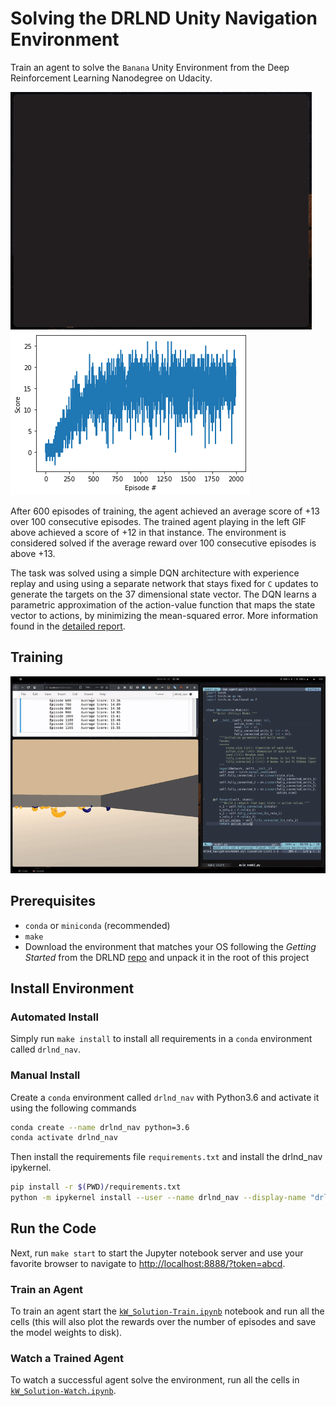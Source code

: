 # Solving the DRLND Unity Navigation Environment

Train an agent to solve the `Banana` Unity Environment from the Deep Reinforcement
Learning Nanodegree on Udacity.

![Trained Agent +12 Score](./gifs/trained-1-unity.gif)
![Reward Plot Training 2000 Episodes](./figures/reward-plot.png)



After 600 episodes of training, the agent achieved an average score of +13 over
100 consecutive episodes. The trained agent playing in the left GIF above
achieved a score of +12 in that instance. The environment is considered solved
if the average reward over 100 consecutive episodes is above +13.

The task was solved using a simple DQN architecture with experience replay and
using using a separate network that stays fixed for `C` updates to generate the
targets on the 37 dimensional state vector. The DQN learns a parametric
approximation of the action-value function that maps the state vector to
actions, by minimizing the mean-squared error. More information found in the
[detailed report](./Report.md).

## Training

![Trained Agent +12 Score](./gifs/training-1-screen.gif)


## Prerequisites

- `conda` or `miniconda` (recommended)
- `make`
- Download the environment that matches your OS following the *Getting Started* from the DRLND
  [repo](https://github.com/udacity/deep-reinforcement-learning/blob/master/p1_navigation/README.md#getting-started)
  and unpack it in the root of this project

## Install Environment

### Automated Install

Simply run `make install` to install all requirements in a `conda` environment
called `drlnd_nav`.

### Manual Install

Create a `conda` environment called `drlnd_nav` with Python3.6 and activate it
using the following commands

```zsh
conda create --name drlnd_nav python=3.6
conda activate drlnd_nav
```

Then install the requirements file `requirements.txt` and install the drlnd_nav
ipykernel.

```zsh
pip install -r $(PWD)/requirements.txt
python -m ipykernel install --user --name drlnd_nav --display-name "drlnd_nav"
```

## Run the Code

Next, run `make start` to start the Jupyter notebook server and use your favorite
browser to navigate to
[http://localhost:8888/?token=abcd](http://localhost:8888/?token=abcd).

### Train an Agent

To train an agent start the
[`kW_Solution-Train.ipynb`](http://127.0.0.1:8888/notebooks/kW_Solution-Train.ipynb#Train-the-Agent-with-DQN)
notebook and run all the cells (this will also plot the rewards over the number
of episodes and save the model weights to disk).

### Watch a Trained Agent

To watch a successful agent solve the environment, run all the cells in
[`kW_Solution-Watch.ipynb`](http://127.0.0.1:8888/notebooks/kW_Solution-Watch.ipynb#Watch-a-Trained-Agent).
